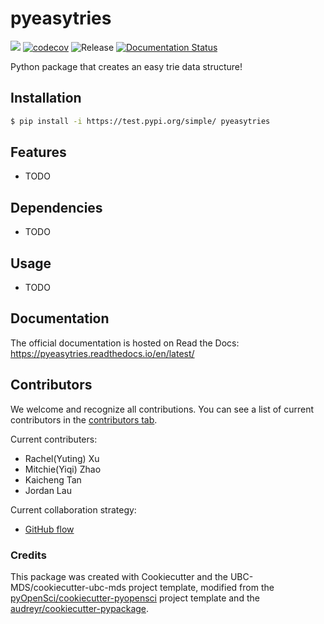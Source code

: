# pyeasytries 

![](https://github.com/rainbowxyt0305/pyeasytries/workflows/build/badge.svg) [![codecov](https://codecov.io/gh/rainbowxyt0305/pyeasytries/branch/main/graph/badge.svg)](https://codecov.io/gh/rainbowxyt0305/pyeasytries) ![Release](https://github.com/rainbowxyt0305/pyeasytries/workflows/Release/badge.svg) [![Documentation Status](https://readthedocs.org/projects/pyeasytries/badge/?version=latest)](https://pyeasytries.readthedocs.io/en/latest/?badge=latest)

Python package that creates an easy trie data structure!

## Installation

```bash
$ pip install -i https://test.pypi.org/simple/ pyeasytries
```

## Features

- TODO

## Dependencies

- TODO

## Usage

- TODO

## Documentation

The official documentation is hosted on Read the Docs: https://pyeasytries.readthedocs.io/en/latest/

## Contributors

We welcome and recognize all contributions. You can see a list of current contributors in the [contributors tab](https://github.com/rainbowxyt0305/pyeasytries/graphs/contributors).

Current contributers:
- Rachel(Yuting) Xu
- Mitchie(Yiqi) Zhao
- Kaicheng Tan
- Jordan Lau

Current collaboration strategy:
- [GitHub flow](https://guides.github.com/introduction/flow/)

### Credits

This package was created with Cookiecutter and the UBC-MDS/cookiecutter-ubc-mds project template, modified from the [pyOpenSci/cookiecutter-pyopensci](https://github.com/pyOpenSci/cookiecutter-pyopensci) project template and the [audreyr/cookiecutter-pypackage](https://github.com/audreyr/cookiecutter-pypackage).
